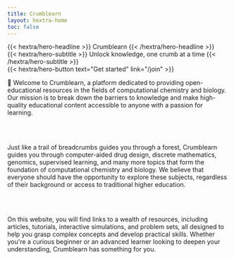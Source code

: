 ```yaml
---
title: Crumblearn
layout: hextra-home
toc: false
---
```


<div class="hx-mt-6 hx-mb-6">
{{< hextra/hero-headline >}}
  Crumblearn
{{< /hextra/hero-headline >}}
</div>

<div class="hx-mb-12">
{{< hextra/hero-subtitle >}}
  Unlock knowledge, one crumb at a time
{{< /hextra/hero-subtitle >}}
</div>

<div class="hx-mb-6">
{{< hextra/hero-button text="Get started" link="/join" >}}
</div>

👋 Welcome to Crumblearn, a platform dedicated to providing open-educational resources in the fields of computational chemistry and biology.
Our mission is to break down the barriers to knowledge and make high-quality educational content accessible to anyone with a passion for learning.

<br><br>

Just like a trail of breadcrumbs guides you through a forest, Crumblearn guides you through computer-aided drug design, discrete mathematics, genomics, supervised learning, and many more topics that form the foundation of computational chemistry and biology.
We believe that everyone should have the opportunity to explore these subjects, regardless of their background or access to traditional higher education.

<br><br>

On this website, you will find links to a wealth of resources, including articles, tutorials, interactive simulations, and problem sets, all designed to help you grasp complex concepts and develop practical skills.
Whether you're a curious beginner or an advanced learner looking to deepen your understanding, Crumblearn has something for you.
